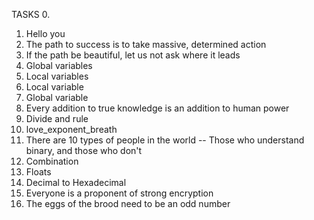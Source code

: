 TASKS
0. <o>
1. Hello you
2. The path to success is to take massive, determined action
3. If the path be beautiful, let us not ask where it leads
4. Global variables
5. Local variables
6. Local variable
7. Global variable
8. Every addition to true knowledge is an addition to human power
9. Divide and rule
10. love_exponent_breath
11. There are 10 types of people in the world -- Those who understand binary, and those who don't
12. Combination
13. Floats
14. Decimal to Hexadecimal
15. Everyone is a proponent of strong encryption
16. The eggs of the brood need to be an odd number

